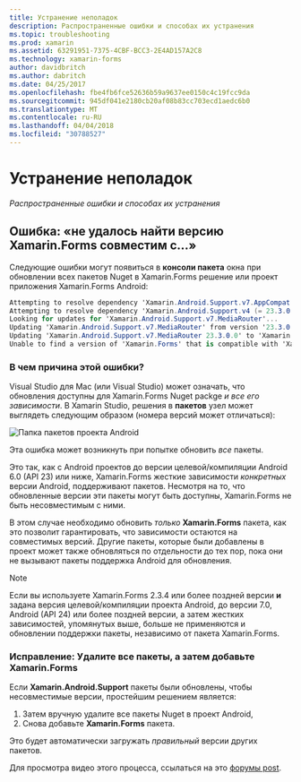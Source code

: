 ```yaml
---
title: Устранение неполадок
description: Распространенные ошибки и способах их устранения
ms.topic: troubleshooting
ms.prod: xamarin
ms.assetid: 63291951-7375-4CBF-BCC3-2E4AD157A2C8
ms.technology: xamarin-forms
author: davidbritch
ms.author: dabritch
ms.date: 04/25/2017
ms.openlocfilehash: fbe4fb6fce52636b59a9637ee0150c4c19fcc9da
ms.sourcegitcommit: 945df041e2180cb20af08b83cc703ecd1aedc6b0
ms.translationtype: MT
ms.contentlocale: ru-RU
ms.lasthandoff: 04/04/2018
ms.locfileid: "30788527"
---
```

# <a name="troubleshooting"></a>Устранение неполадок

_Распространенные ошибки и способах их устранения_

## <a name="error-unable-to-find-a-version-of-xamarinforms-compatible-with"></a>Ошибка: «не удалось найти версию Xamarin.Forms совместим с...»

Следующие ошибки могут появиться в **консоли пакета** окна при обновлении всех пакетов Nuget в Xamarin.Forms решение или проект приложения Xamarin.Forms Android:

```csharp
Attempting to resolve dependency 'Xamarin.Android.Support.v7.AppCompat (= 23.3.0.0)'.
Attempting to resolve dependency 'Xamarin.Android.Support.v4 (= 23.3.0.0)'.
Looking for updates for 'Xamarin.Android.Support.v7.MediaRouter'...
Updating 'Xamarin.Android.Support.v7.MediaRouter' from version '23.3.0.0' to '23.3.1.0' in project 'Todo.Droid'.
Updating 'Xamarin.Android.Support.v7.MediaRouter 23.3.0.0' to 'Xamarin.Android.Support.v7.MediaRouter 23.3.1.0' failed.
Unable to find a version of 'Xamarin.Forms' that is compatible with 'Xamarin.Android.Support.v7.MediaRouter 23.3.0.0'.
```

### <a name="what-causes-this-error"></a>В чем причина этой ошибки?

Visual Studio для Mac (или Visual Studio) может означать, что обновления доступны для Xamarin.Forms Nuget packge *и все его зависимости*. В Xamarin Studio, решения в **пакетов** узел может выглядеть следующим образом (номера версий может отличаться):

![](images/updates-available.png "Папка пакетов проекта Android")

Эта ошибка может возникнуть при попытке обновить _все_ пакеты.

Это так, как с Android проектов до версии целевой/компиляции Android 6.0 (API 23) или ниже, Xamarin.Forms жесткие зависимости *конкретных* версии Android, поддерживают пакетов. Несмотря на то, что обновленные версии эти пакеты могут быть доступны, Xamarin.Forms не быть несовместимым с ними.

В этом случае необходимо обновить _только_ **Xamarin.Forms** пакета, как это позволит гарантировать, что зависимости остаются на совместимых версий. Другие пакеты, которые были добавлены в проект может также обновляться по отдельности до тех пор, пока они не вызывают пакеты поддержка Android для обновления.


> [!NOTE]
> Если вы используете Xamarin.Forms 2.3.4 или более поздней версии **и** задана версия целевой/компиляции проекта Android, до версии 7.0, Android (API 24) или более поздней версии, а затем жестких зависимостей, упомянутых выше, больше не применяются и обновлении поддержки пакеты, независимо от пакета Xamarin.Forms.


### <a name="fix-remove-all-packages-and-re-add-xamarinforms"></a>Исправление: Удалите все пакеты, а затем добавьте Xamarin.Forms

Если **Xamarin.Android.Support** пакеты были обновлены, чтобы несовместимые версии, простейшим решением является:

1. Затем вручную удалите все пакеты Nuget в проект Android,
2. Снова добавьте **Xamarin.Forms** пакета.

Это будет автоматически загружать *правильный* версии других пакетов.

Для просмотра видео этого процесса, ссылаться на это [форумы post](https://forums.xamarin.com/discussion/comment/170012/#Comment_170012).
